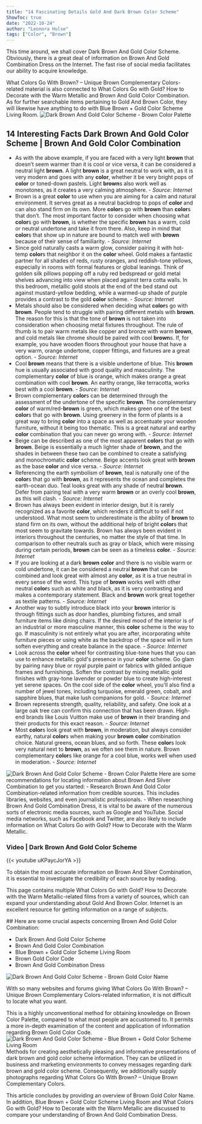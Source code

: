 ```yaml
---
title: "14 Fascinating Details Gold And Dark Brown Color Scheme"
ShowToc: true 
date: "2022-10-24"
author: "Leonora Hulse" 
tags: ["Color", "Brown"]
---
```


	
This time around, we shall cover Dark Brown And Gold Color Scheme. Obviously, there is a great deal of information on Brown And Gold Combination Dress on the Internet. The fast rise of social media facilitates our ability to acquire knowledge.

What Colors Go With Brown? – Unique Brown Complementary Colors-related material is also connected to What Colors Go with Gold? How to Decorate with the Warm Metallic and Brown And Gold Color Combination. As for further searchable items pertaining to Gold And Brown Color, they will likewise have anything to do with Blue Brown + Gold Color Scheme Living Room.
<img loading="lazy" src="http://www.haircolorsideas.com/wp-content/uploads/2013/03/guy-purple-hair.jpg" onerror="this.onerror=null;this.src='https://blogger.googleusercontent.com/img/a/AVvXsEhe7F7TRXHtjiKvHb5vS7DmnxvpHiDyoYyYvm1nHB3Qp2_w3BnM6A2eq4v7FYxCC9bfZt3a9vIMtAYEKUiaDQbHMg-ViyGmRIj39MLp0bGFfgfYw1Dc9q_H-T0wiTm3l0Uq42dETrN9eC8aGJ9_IORZsxST1AcLR7np1koOfcc7tnHa4S8Mwz_xD9d0=s16000';" alt="Dark Brown And Gold Color Scheme - Brown Color Palette" >

## 14 Interesting Facts Dark Brown And Gold Color Scheme | Brown And Gold Color Combination
-   As with the above example, if you are faced with a very light **brown** that doesn’t seem warmer than it is cool or vice versa, it can be considered a neutral light **brown**. A light **brown** is a great neutral to work with, as it is very modern and goes with any **color**, whether it be very bright pops of **color** or toned-down pastels. Light **brown**s also work well as monotones, as it creates a very calming atmosphere. - <cite>Source: Internet</cite>
-   Brown is a great **color** to use when you are aiming for a calm and natural environment. It serves great as a neutral backdrop to pops of **color** and can also stand firm on its own. More **color**s go with **brown** than **color**s that don’t. The most important factor to consider when choosing what **color**s go with **brown**, is whether the specific **brown** has a warm, cold or neutral undertone and take it from there. Also, keep in mind that **color**s that show up in nature are bound to match well with **brown** because of their sense of familiarity. - <cite>Source: Internet</cite>
-   Since gold naturally casts a warm glow, consider pairing it with hot-temp **color**s that neighbor it on the **color** wheel. Gold makes a fantastic partner for all shades of reds, rusty oranges, and reddish-tone yellows, especially in rooms with formal features or global leanings. Think of golden silk pillows popping off a ruby red bedspread or gold metal shelves advancing into view when placed against terra cotta walls. In this bedroom, metallic gold stools at the end of the bed stand out against mustard-yellow bedding, while a warmed-up shade of purple provides a contrast to the gold **color** scheme. - <cite>Source: Internet</cite>
-   Metals should also be considered when deciding what **color**s go with **brown**. People tend to struggle with pairing different metals with **brown**. The reason for this is that the tone of **brown** is not taken into consideration when choosing metal fixtures throughout. The rule of thumb is to pair warm metals like copper and bronze with warm **brown**, and cold metals like chrome should be paired with cool **brown**s. If, for example, you have wooden floors throughout your house that have a very warm, orange undertone, copper fittings, and fixtures are a great option. - <cite>Source: Internet</cite>
-   Cool **brown** means that there is a visible undertone of blue. This **brown** hue is usually associated with good quality and masculinity. The complementary **color** of blue is orange, which makes orange a great combination with cool **brown**. An earthy orange, like terracotta, works best with a cool **brown**. - <cite>Source: Internet</cite>
-   Brown complementary **color**s can be determined through the assessment of the undertone of the specific **brown**. The complementary **color** of warm/red-**brown** is green, which makes green one of the best **color**s that go with **brown**. Using greenery in the form of plants is a great way to bring **color** into a space as well as accentuate your wooden furniture, without it being too thematic. This is a great natural and earthy **color** combination that you can never go wrong with. - <cite>Source: Internet</cite>
-   Beige can be described as one of the most apparent **color**s that go with **brown**. Beige is essentially a much lighter shade of **brown**, and the shades in between these two can be combined to create a satisfying and monochromatic **color** scheme. Beige accents look great with **brown** as the base **color** and vice versa. - <cite>Source: Internet</cite>
-   Referencing the earth symbolism of **brown**, teal is naturally one of the **color**s that go with **brown**, as it represents the ocean and completes the earth-ocean duo. Teal looks great with any shade of neutral **brown**. Defer from pairing teal with a very warm **brown** or an overly cool **brown**, as this will clash. - <cite>Source: Internet</cite>
-   Brown has always been evident in interior design, but it is rarely recognized as a favorite **color**, which renders it difficult to sell if not understood. What most seem to underestimate is the ability of **brown** to stand firm on its own, without the additional help of bright **color**s that most seem to gravitate towards. Brown has always been evident in interiors throughout the centuries, no matter the style of that time. In comparison to other neutrals such as gray or black, which were missing during certain periods, **brown** can be seen as a timeless **color**. - <cite>Source: Internet</cite>
-   If you are looking at a dark **brown** **color** and there is no visible warm or cold undertone, it can be considered a neutral **brown** that can be combined and look great with almost any **color**, as it is a true neutral in every sense of the word. This type of **brown** works well with other neutral **color**s such as white and black, as it is very contrasting and makes a contemporary statement. Black and **brown** work great together as textile patterns. - <cite>Source: Internet</cite>
-   Another way to subtly introduce black into your **brown** interior is through fittings such as door handles, plumbing fixtures, and small furniture items like dining chairs. If the desired mood of the interior is of an industrial or more masculine manner, this **color** scheme is the way to go. If masculinity is not entirely what you are after, incorporating white furniture pieces or using white as the backdrop of the space will in turn soften everything and create balance in the space. - <cite>Source: Internet</cite>
-   Look across the **color** wheel for contrasting blue-tone hues that you can use to enhance metallic gold's presence in your **color** scheme. Go glam by pairing navy blue or royal purple paint or fabrics with gilded antique frames and furnishings. Soften the contrast by mixing metallic gold finishes with gray-tone lavender or powder blue to create high-interest yet serene spaces. On the cool side of the **color** wheel, you'll also find a number of jewel tones, including turquoise, emerald green, cobalt, and sapphire blues, that make lush companions for gold. - <cite>Source: Internet</cite>
-   Brown represents strength, quality, reliability, and safety. One look at a large oak tree can confirm this connection that has been drawn. High-end brands like Louis Vuitton make use of **brown** in their branding and their products for this exact reason. - <cite>Source: Internet</cite>
-   Most **color**s look great with **brown**, in moderation, but always consider earthy, natural **color**s when making your **brown** **color** combination choice. Natural greens, ocean blues, and so forth. These **color**s look very natural next to **brown**, as we often see them in nature. Brown complementary **color**s like orange for a cool blue, works well when used in moderation. - <cite>Source: Internet</cite>


<img loading="lazy" src="https://blog.stylishwedd.com/wp-content/uploads/2016/12/vintage-burgundy-brown-and-gold-wedding-inspiration.jpg" onerror="this.onerror=null;this.src='https://blogger.googleusercontent.com/img/a/AVvXsEhe7F7TRXHtjiKvHb5vS7DmnxvpHiDyoYyYvm1nHB3Qp2_w3BnM6A2eq4v7FYxCC9bfZt3a9vIMtAYEKUiaDQbHMg-ViyGmRIj39MLp0bGFfgfYw1Dc9q_H-T0wiTm3l0Uq42dETrN9eC8aGJ9_IORZsxST1AcLR7np1koOfcc7tnHa4S8Mwz_xD9d0=s16000';" alt="Dark Brown And Gold Color Scheme - Brown Color Palette" >
Here are some recommendations for locating information about Brown And Silver Combination to get you started:
- Research Brown And Gold Color Combination-related information from credible sources. This includes libraries, websites, and even journalistic professionals.
- When researching Brown And Gold Combination Dress, it is vital to be aware of the numerous sorts of electronic media sources, such as Google and YouTube. Social media networks, such as Facebook and Twitter, are also likely to include information on What Colors Go with Gold? How to Decorate with the Warm Metallic.

### Video | Dark Brown And Gold Color Scheme
{{< youtube uKPaycJorYA >}} 

To obtain the most accurate information on Brown And Silver Combination, it is essential to investigate the credibility of each source by reading.

This page contains multiple What Colors Go with Gold? How to Decorate with the Warm Metallic-related films from a variety of sources, which can expand your understanding about Gold And Brown Color. Internet is an excellent resource for getting information on a range of subjects.
<script async="async" data-cfasync="false" src="//normallydemandedalter.com/fe63df3c5408708b15d8dc3d9b206b31/invoke.js"></script>
<div id="container-fe63df3c5408708b15d8dc3d9b206b31"></div>
## Here are some crucial aspects concerning Brown And Gold Color Combination:

- Dark Brown And Gold Color Scheme
- Brown And Gold Color Combination
- Blue Brown + Gold Color Scheme Living Room
- Brown Gold Color Code
- Brown And Gold Combination Dress

 <img loading="lazy" src="https://www.lushome.com/wp-content/uploads/2017/07/yellow-green-colors-interior-design-3.jpg" onerror="this.onerror=null;this.src='https://blogger.googleusercontent.com/img/a/AVvXsEhe7F7TRXHtjiKvHb5vS7DmnxvpHiDyoYyYvm1nHB3Qp2_w3BnM6A2eq4v7FYxCC9bfZt3a9vIMtAYEKUiaDQbHMg-ViyGmRIj39MLp0bGFfgfYw1Dc9q_H-T0wiTm3l0Uq42dETrN9eC8aGJ9_IORZsxST1AcLR7np1koOfcc7tnHa4S8Mwz_xD9d0=s16000';" alt="Dark Brown And Gold Color Scheme - Brown Gold Color Name" >

With so many websites and forums giving What Colors Go With Brown? – Unique Brown Complementary Colors-related information, it is not difficult to locate what you want.

This is a highly unconventional method for obtaining knowledge on Brown Color Palette, compared to what most people are accustomed to. It permits a more in-depth examination of the content and application of information regarding Brown Gold Color Code.
<img loading="lazy" src="https://www.schemecolor.com/wallpaper?i=25332&og" onerror="this.onerror=null;this.src='https://blogger.googleusercontent.com/img/a/AVvXsEhe7F7TRXHtjiKvHb5vS7DmnxvpHiDyoYyYvm1nHB3Qp2_w3BnM6A2eq4v7FYxCC9bfZt3a9vIMtAYEKUiaDQbHMg-ViyGmRIj39MLp0bGFfgfYw1Dc9q_H-T0wiTm3l0Uq42dETrN9eC8aGJ9_IORZsxST1AcLR7np1koOfcc7tnHa4S8Mwz_xD9d0=s16000';" alt="Dark Brown And Gold Color Scheme - Blue Brown + Gold Color Scheme Living Room" >
Methods for creating aesthetically pleasing and informative presentations of dark brown and gold color scheme information. They can be utilized in business and marketing environments to convey messages regarding dark brown and gold color scheme. Consequently, we additionally supply photographs regarding What Colors Go With Brown? – Unique Brown Complementary Colors.

This article concludes by providing an overview of Brown Gold Color Name. In addition, Blue Brown + Gold Color Scheme Living Room and What Colors Go with Gold? How to Decorate with the Warm Metallic are discussed to compare your understanding of Brown And Gold Combination Dress.
	
	

